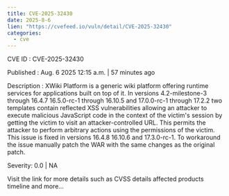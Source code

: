 ```yaml
--- 
title: CVE-2025-32430
date: 2025-8-6
lien: "https://cvefeed.io/vuln/detail/CVE-2025-32430"
categories:
  - cve
---
```


CVE ID : CVE-2025-32430

Published :  Aug. 6
2025
12:15 a.m. | 57 minutes ago

Description : XWiki Platform is a generic wiki platform offering runtime services for applications built on top of it. In versions 4.2-milestone-3 through 16.4.7
16.5.0-rc-1 through 16.10.5 and 17.0.0-rc-1 through 17.2.2
two templates contain reflected XSS vulnerabilities
allowing an attacker to execute malicious JavaScript code in the context of the victim's session by getting the victim to visit an attacker-controlled URL. This permits the attacker to perform arbitrary actions using the permissions of the victim. This issue is fixed in versions 16.4.8
16.10.6 and 17.3.0-rc-1. To workaround the issue
manually patch the WAR with the same changes as the original patch.

Severity: 0.0 | NA

Visit the link for more details
such as CVSS details
affected products
timeline
and more...
